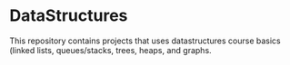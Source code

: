 # DataStructures
This repository contains projects that uses datastructures course basics (linked lists, queues/stacks, trees, heaps, and graphs.
